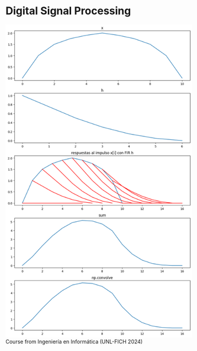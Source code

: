 # Digital Signal Processing

![Signal stats](https://github.com/Lucasa98/PDS-2024/blob/main/Guia2/convolution.png)
Course from Ingeniería en Informática (UNL-FICH 2024)

